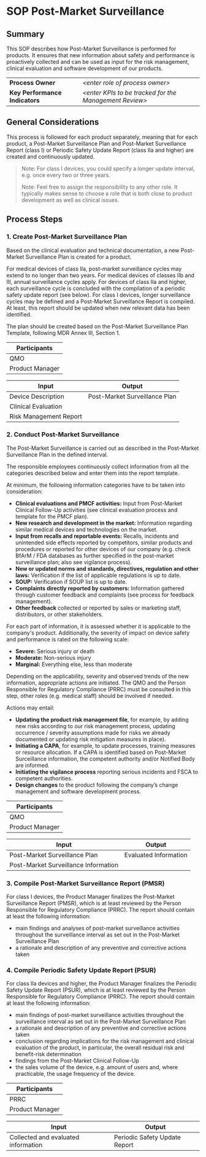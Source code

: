 # SOP Post-Market Surveillance

## Summary

This SOP describes how Post-Market Surveillance is performed for products. It ensures that new information
about safety and performance is proactively collected and can be used as input for the risk management,
clinical evaluation and software development of our products.

|                                |                                                          |
|--------------------------------|----------------------------------------------------------|
| **Process Owner**              | *\<enter role of process owner\>*                        |
| **Key Performance Indicators** | *\<enter KPIs to be tracked for the Management Review\>* |

## General Considerations

This process is followed for each product separately, meaning that for each product, a Post-Market
Surveillance Plan and Post-Market Surveillance Report (class I) or Periodic Safety Update Report (class IIa
and higher) are created and continuously updated.

> Note: For class I devices, you could specify a longer update interval, e.g. once every two or three years.
>
> Note: Feel free to assign the responsibility to any other role. It typically makes sense to choose a role
> that is both close to product development as well as clinical issues.


## Process Steps

### 1. Create Post-Market Surveillance Plan

Based on the clinical evaluation and technical documentation, a new Post-Market Surveillance Plan is created
for a product.

For medical devices of class IIa, post-market surveillance cycles may extend to no longer than two years. For
medical devices of classes IIb and III, annual surveillance cycles apply. For devices of class IIa and higher,
each surveillance cycle is concluded with the compilation of a periodic safety update report (see below). For
class I devices, longer surveillance cycles may be defined and a Post-Market Surveillance Report is
compiled. At least, this report should be updated when new relevant data has been identified.

The plan should be created based on the Post-Market Surveillance Plan Template, following MDR Annex III,
Section 1.

| Participants    |
|-----------------|
| QMO             |
| Product Manager |

| Input                  | Output                        |
|------------------------|-------------------------------|
| Device Description     | Post-Market Surveillance Plan |
| Clinical Evaluation    |                               |
| Risk Management Report |                               |

### 2. Conduct Post-Market Surveillance

The Post-Market Surveillance is carried out as described in the Post-Market Surveillance Plan in the defined
interval.

The responsible employees continuously collect information from all the categories described below and
enter them into the report template.

At minimum, the following information categories have to be taken into consideration:

* **Clinical evaluations and PMCF activities:** Input from Post-Market Clinical Follow-Up activities (see
  clinical evaluation process and template for the PMCF plan).
* **New research and development in the market:** Information regarding similar medical devices and
  technologies on the market.
* **Input from recalls and reportable events:** Recalls, incidents and unintended side effects reported by
  competitors, similar products and procedures or reported for other devices of our company (e.g. check BfArM
  / FDA databases as further specified in the post-market surveillance plan; also see vigilance process).
* **New or updated norms and standards, directives, regulation and other laws:** Verification if the list of
  applicable regulations is up to date.
* **SOUP:** Verification if SOUP list is up to date.
* **Complaints directly reported by customers:** Information gathered through customer feedback and
  complaints (see process for feedback management).
* **Other feedback** collected or reported by sales or marketing staff, distributors, or other stakeholders.

For each part of information, it is assessed whether it is applicable to the company's product. Additionally,
the severity of impact on device safety and performance is rated on the following scale:

* **Severe:** Serious injury or death
* **Moderate:** Non-serious injury
* **Marginal:** Everything else, less than moderate

Depending on the applicability, severity and observed trends of the new information, appropriate actions are
initiated. The QMO and the Person Responsible for Regulatory Compliance (PRRC) must be consulted in this step,
other roles (e.g. medical staff) should be involved if needed.

Actions may entail:

* **Updating the product risk management file**, for example, by adding new risks according to our risk
  management process, updating occurrence / severity assumptions made for risks we already documented or
  updating risk mitigation measures in place).
* **Initiating a CAPA**, for example, to update processes, training measures or resource allocation. If a CAPA
  is identified based on Post-Market Surceillance information, the competent authority and/or Notified Body
  are informed.
* **Initiating the vigilance process** reporting serious incidents and FSCA to competent authorities.
* **Design changes** to the product following the company’s change management and software development
  process.

| Participants    |
|-----------------|
| QMO             |
| Product Manager |

| Input                                | Output                |
|--------------------------------------|-----------------------|
| Post-Market Surveillance Plan        | Evaluated Information |
| Post-Market Surveillance Information |                       |


### 3. Compile Post-Market Surveillance Report (PMSR)

For class I devices, the Product Manager finalizes the Post-Market Surveillance Report (PMSR), which is at
least reviewed by the Person Responsible for Regulatory Compliance (PRRC). The report should contain at least
the following information:

* main findings and analyses of post-market surveillance activities throughout the surveillance interval as
  set out in the Post-Market Surveillance Plan
* a rationale and description of any preventive and corrective actions taken

### 4. Compile Periodic Safety Update Report (PSUR)

For class IIa devices and higher, the Product Manager finalizes the Periodic Safety Update Report (PSUR),
which is at least reviewed by the Person Responsible for Regulatory Compliance (PRRC). The report should
contain at least the following information:

* main findings of post-market surveillance activities throughout the surveillance interval as set out in the
  Post-Market Surveillance Plan
* a rationale and description of any preventive and corrective actions taken
* conclusion regarding implications for the risk management and clinical evaluation of the product, in
  particular, the overall residual risk and benefit-risk determination
* findings from the Post-Market Clinical Follow-Up
* the sales volume of the device, e.g. amount of users and, where practicable, the usage frequency of the
  device.

| Participants    |
|-----------------|
| PRRC            |
| Product Manager |

| Input                               | Output                        |
|-------------------------------------|-------------------------------|
| Collected and evaluated information | Periodic Safety Update Report |
